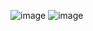 ![image](https://user-images.githubusercontent.com/88672178/128731073-1fd89d6b-35a8-4a3c-a209-674c93f592da.png)
![image](https://user-images.githubusercontent.com/88672178/128731144-9ae7e5ad-19db-46e9-a74b-4a768b7a76af.png)

